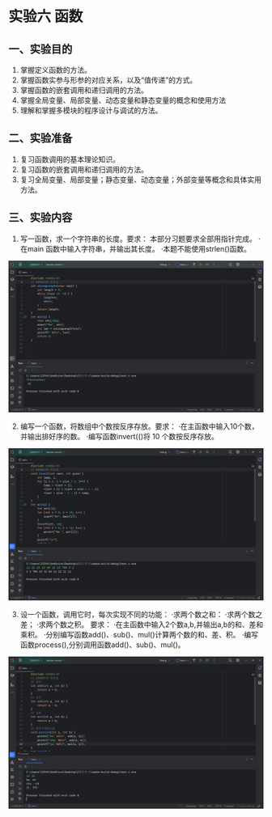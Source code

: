 # 实验六 函数 

## 一、实验目的 

1. 掌握定义函数的方法。 
2. 掌握函数实参与形参的对应关系，以及“值传递”的方式。 
3. 掌握函数的嵌套调用和递归调用的方法。 
4. 掌握全局变量、局部变量、动态变量和静态变量的概念和使用方法 
5. 理解和掌握多模块的程序设计与调试的方法。 

## 二、实验准备 
1. 复习函数调用的基本理论知识。 
2. 复习函数的嵌套调用和递归调用的方法。 
3. 复习全局变量、局部变量；静态变量、动态变量；外部变量等概念和具体实用方法。 

## 三、实验内容 
1. 写一函数，求一个字符串的长度。要求： 
本部分习题要求全部用指针完成。 
·在main 函数中输入字符串，并输出其长度。 
·本题不能使用strlen()函数。

![Image](image/实验六图一.png)

2. 编写一个函数，将数组中个数按反序存放。要求： 
·在主函数中输入10个数，并输出排好序的数。 
·编写函数invert(()将 10 个数按反序存放。

 ![Image](image/实验六图二.png)
 
3. 设一个函数，调用它时，每次实现不同的功能： 
·求两个数之和： 
·求两个数之差； 
·求两个数之积。 
要求： 
·在主函数中输入2个数a,b,并输出a,b的和、差和乘积。 
·分别编写函数add()、sub()、mul()计算两个数的和、差、积。 
·编写函数process(),分别调用函数add()、sub()、mul()。

![Image](image/实验六图三.png)
